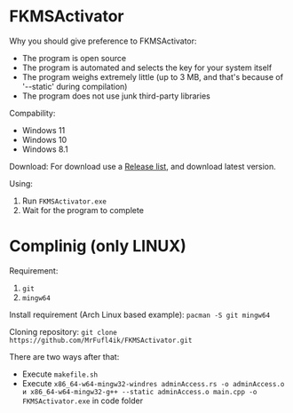 # FKMSActivator
Why you should give preference to FKMSActivator:
  * The program is open source
  * The program is automated and selects the key for your system itself
  * The program weighs extremely little (up to 3 MB, and that's because of '--static' during compilation)
  * The program does not use junk third-party libraries

Compability:
  * Windows 11
  * Windows 10
  * Windows 8.1

Download:
 For download use a [Release list](https://github.com/MrFufl4ik/FKMSActivator/releases), and download latest version.

Using:
  1. Run `FKMSActivator.exe`
  2. Wait for the program to complete

# Complinig (only LINUX)
Requirement:
  1. `git`
  2. `mingw64`

Install requirement (Arch Linux based example): `pacman -S git mingw64`

Cloning repository: `git clone https://github.com/MrFufl4ik/FKMSActivator.git`

There are two ways after that:
  * Execute `makefile.sh`
  * Execute `x86_64-w64-mingw32-windres adminAccess.rs -o adminAccess.o и x86_64-w64-mingw32-g++ --static adminAccess.o main.cpp -o FKMSActivator.exe` in code folder

